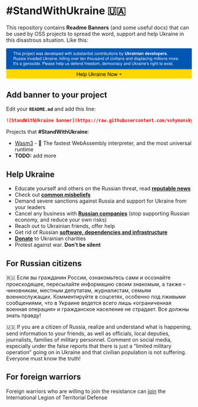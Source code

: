 # #StandWithUkraine 🇺🇦

This repository contains **Readme Banners** (and some useful docs) that can be used by OSS projects to spread the word, support and help Ukraine in this disastrous situation. Like this:

![StandWithUkraine banner](https://raw.githubusercontent.com/vshymanskyy/StandWithUkraine/main/banner.svg)


## Add banner to your project

Edit your **`README.md`** and add this line:
```md
![StandWithUkraine banner](https://raw.githubusercontent.com/vshymanskyy/StandWithUkraine/main/banner.svg)
```

Projects that **#StandWithUkraine**:
- [Wasm3](https://github.com/wasm3/wasm3) - 🚀 The fastest WebAssembly interpreter, and the most universal runtime
- **TODO:** add more

## Help Ukraine

- Educate yourself and others on the Russian threat, read [**reputable news**](/docs/WarNews.md)
- Check out [**common misbeliefs**](/docs/Misconceptions.md)
- Demand severe sanctions against Russia and support for Ukraine from your leaders
- Cancel any business with [**Russian companies**](docs/Boycott.md) (stop supporting Russian economy, and reduce your own risks)
- Reach out to Ukrainian friends, offer help
- Get rid of Russian [**software, dependencies and infrastructure**](docs/Boycott.md)
- [**Donate**](/docs/Donate.md) to Ukrainian charities
- Protest against war. **Don’t be silent**

## For Russian citizens

🇷🇺 Если вы гражданин России, ознакомьтесь сами и осознайте происходящее, пересылайте информацию своим знакомым, а также – чиновникам, местным депутатам, журналистам, семьям военнослужащих. Комментируйте в соцсетях, особенно под лживыми сообщениями, что в Украине ведется всего лишь «ограниченная военная операция» и гражданское население не страдает. Все должны знать правду!

🇺🇸 If you are a citizen of Russia, realize and understand what is happening, send information to your friends, as well as officials, local deputies, journalists, families of military personnel. Comment on social media, especially under the false reports that there is just a “limited military operation” going on in Ukraine and that civilian population is not suffering. Everyone must know the truth!

## For foreign warriors

Foreign warriors who are willing to join the resistance can [join](https://www.ukrinform.net/rubric-ato/3415272-how-to-join-international-legion-to-defend-ukraine-algorithm.html) the International Legion of Territorial Defense
